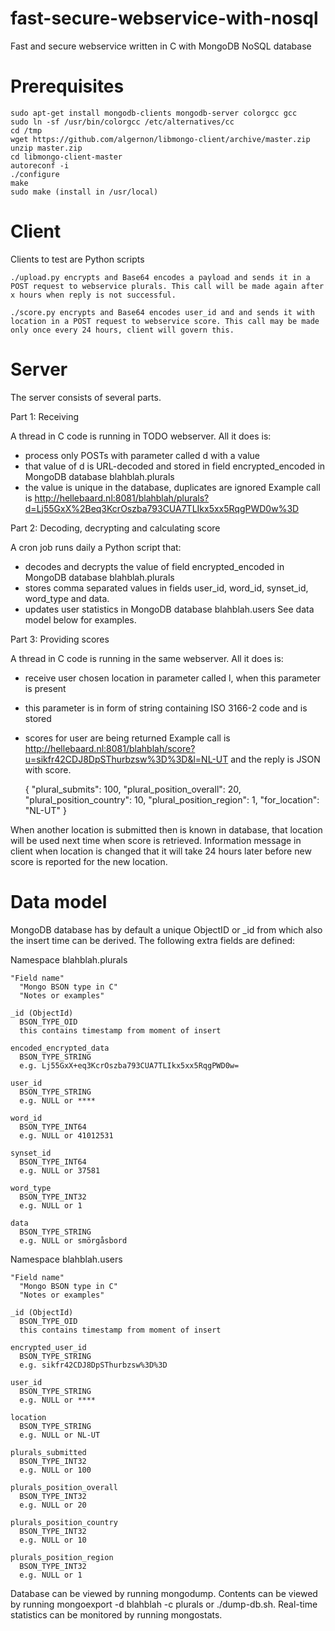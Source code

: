 fast-secure-webservice-with-nosql
=================================

Fast and secure webservice written in C with MongoDB NoSQL database

Prerequisites
=============
    sudo apt-get install mongodb-clients mongodb-server colorgcc gcc
    sudo ln -sf /usr/bin/colorgcc /etc/alternatives/cc
    cd /tmp
    wget https://github.com/algernon/libmongo-client/archive/master.zip
    unzip master.zip
    cd libmongo-client-master
    autoreconf -i
    ./configure
    make
    sudo make (install in /usr/local)

Client
======
Clients to test are Python scripts

    ./upload.py encrypts and Base64 encodes a payload and sends it in a POST request to webservice plurals. This call will be made again after x hours when reply is not successful.

    ./score.py encrypts and Base64 encodes user_id and and sends it with location in a POST request to webservice score. This call may be made only once every 24 hours, client will govern this.

Server
======
The server consists of several parts.

Part 1: Receiving

A thread in C code is running in TODO webserver. All it does is:
* process only POSTs with parameter called d with a value
* that value of d is URL-decoded and stored in field encrypted_encoded in MongoDB database blahblah.plurals
* the value is unique in the database, duplicates are ignored
Example call is http://hellebaard.nl:8081/blahblah/plurals?d=Lj55GxX%2Beq3KcrOszba793CUA7TLIkx5xx5RqgPWD0w%3D

Part 2: Decoding, decrypting and calculating score

A cron job runs daily a Python script that:
* decodes and decrypts the value of field encrypted_encoded in MongoDB database blahblah.plurals
* stores comma separated values in fields user_id, word_id, synset_id, word_type and data.
* updates user statistics in MongoDB database blahblah.users
See data model below for examples.

Part 3: Providing scores

A thread in C code is running in the same webserver. All it does is:
* receive user chosen location in parameter called l, when this parameter is present
* this parameter is in form of string containing ISO 3166-2 code and is stored
* scores for user are being returned
Example call is http://hellebaard.nl:8081/blahblah/score?u=sikfr42CDJ8DpSThurbzsw%3D%3D&l=NL-UT and the reply is JSON with score.

    {
        "plural_submits": 100,
        "plural_position_overall": 20,
        "plural_position_country": 10,
        "plural_position_region": 1,
        "for_location": "NL-UT"
    }

When another location is submitted then is known in database, that location will be used next time when score is retrieved. Information message in client when location is changed that it will take 24 hours later before new score is reported for the new location.

Data model
==========
MongoDB database has by default a unique ObjectID or _id from which also the insert time can be derived. The following extra fields are defined:

Namespace blahblah.plurals

    "Field name"
      "Mongo BSON type in C"
      "Notes or examples"

    _id (ObjectId)
      BSON_TYPE_OID
      this contains timestamp from moment of insert

    encoded_encrypted_data
      BSON_TYPE_STRING
      e.g. Lj55GxX+eq3KcrOszba793CUA7TLIkx5xx5RqgPWD0w=
  
    user_id
      BSON_TYPE_STRING
      e.g. NULL or ****

    word_id
      BSON_TYPE_INT64
      e.g. NULL or 41012531
  
    synset_id
      BSON_TYPE_INT64
      e.g. NULL or 37581
  
    word_type
      BSON_TYPE_INT32
      e.g. NULL or 1
  
    data
      BSON_TYPE_STRING
      e.g. NULL or smörgåsbord
  
  
Namespace blahblah.users

    "Field name"
      "Mongo BSON type in C"
      "Notes or examples"

    _id (ObjectId)
      BSON_TYPE_OID
      this contains timestamp from moment of insert

    encrypted_user_id
      BSON_TYPE_STRING
      e.g. sikfr42CDJ8DpSThurbzsw%3D%3D
  
    user_id
      BSON_TYPE_STRING
      e.g. NULL or ****
  
    location
      BSON_TYPE_STRING
      e.g. NULL or NL-UT
  
    plurals_submitted
      BSON_TYPE_INT32
      e.g. NULL or 100
  
    plurals_position_overall
      BSON_TYPE_INT32
      e.g. NULL or 20
    
    plurals_position_country
      BSON_TYPE_INT32
      e.g. NULL or 10
    
    plurals_position_region
      BSON_TYPE_INT32
      e.g. NULL or 1
  
Database can be viewed by running mongodump. Contents can be viewed by running
    mongoexport -d blahblah -c plurals or ./dump-db.sh.
Real-time statistics can be monitored by running mongostats.
